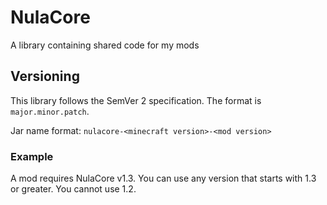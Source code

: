 # NulaCore

A library containing shared code for my mods

## Versioning

This library follows the SemVer 2 specification. The format is `major.minor.patch`.

Jar name format: `nulacore-<minecraft version>-<mod version>`

### Example

A mod requires NulaCore v1.3. You can use any version that starts with 1.3 or greater. You cannot use 1.2.